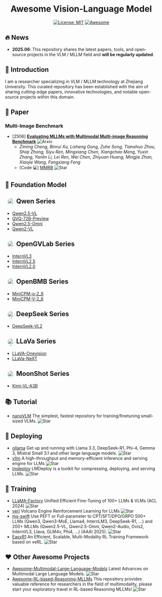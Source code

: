 <div align="center">

# Awesome Vision-Language Model

[![License: MIT](https://img.shields.io/badge/License-MIT-purple.svg)](LICENSE)
[![Awesome](https://awesome.re/badge.svg)](https://awesome.re)

</div>

## 🔥 News
- **2025.06**: This repository shares the latest papers, tools, and open-source projects in the VLM / MLLM field and **will be regularly updated**.

## 🌟 Introduction
I am a researcher specializing in VLM / MLLM technology at Zhejiang University. This curated repository has been established with the aim of sharing cutting-edge papers, innovative technologies, and notable open-source projects within this domain.

## 📝  Paper
### Multi-Image Benchmark
- [2506] **[Evaluating MLLMs with Multimodal Multi-image Reasoning Benchmark](http://www.arxiv.org/pdf/2506.04280)** ![Arxiv](https://img.shields.io/badge/Arxiv-Paper-red)
  - *Ziming Cheng, Binrui Xu, Lisheng Gong, Zuhe Song, Tianshuo Zhou, Shiqi Zhong, Siyu Ren, Mingxiang Chen, Xiangchao Meng, Yuxin Zhang, Yanlin Li, Lei Ren, Wei Chen, Zhiyuan Huang, Mingjie Zhan, Xiaojie Wang, Fangxiang Feng*
  - [Code 💻] [MMRB](https://github.com/LesterGong/MMRB) ![Star](https://img.shields.io/github/stars/LesterGong/MMRB.svg?style=social&label=Star)


## 🌋 Foundation Model
## <img src="https://cdn-avatars.huggingface.co/v1/production/uploads/620760a26e3b7210c2ff1943/-s1gyJfvbE1RgO5iBeNOi.png"  alt="qwen" style="width: 24px; height: 24px; border-radius: 50%; vertical-align: middle; margin-left: 8px;"> Qwen Series
- [Qwen2.5-VL](https://huggingface.co/collections/Qwen/qwen25-vl-6795ffac22b334a837c0f9a5)
- [QVQ-72B-Preview](https://huggingface.co/Qwen/QVQ-72B-Preview)
- [Qwen2.5-Omni](https://huggingface.co/collections/Qwen/qwen25-omni-67de1e5f0f9464dc6314b36e)
- [Qwen2-VL](https://huggingface.co/collections/Qwen/qwen2-vl-66cee7455501d7126940800d)

## <img src="https://cdn-avatars.huggingface.co/v1/production/uploads/64006c09330a45b03605bba3/FvdxiTkTqH8rKDOzGZGUE.jpeg"  alt="opengvlab" style="width: 24px; height: 24px; border-radius: 50%; vertical-align: middle; margin-left: 8px;"> OpenGVLab Series
- [InternVL3](https://huggingface.co/collections/OpenGVLab/internvl3-67f7f690be79c2fe9d74fe9d)
- [InternVL2.5](https://huggingface.co/collections/OpenGVLab/internvl25-673e1019b66e2218f68d7c1c)
- [InternVL2.0](https://huggingface.co/collections/OpenGVLab/internvl20-667d3961ab5eb12c7ed1463e)

## <img src="https://cdn-avatars.huggingface.co/v1/production/uploads/1670387859384-633fe7784b362488336bbfad.png"  alt="openbmb" style="width: 24px; height: 24px; border-radius: 50%; vertical-align: middle; margin-left: 8px;"> OpenBMB Series
- [MiniCPM-o-2_6](https://huggingface.co/openbmb/MiniCPM-o-2_6)
- [MiniCPM-V-2_6](https://huggingface.co/openbmb/MiniCPM-V-2_6)

## <img src="https://cdn-avatars.huggingface.co/v1/production/uploads/6538815d1bdb3c40db94fbfa/xMBly9PUMphrFVMxLX4kq.png"  alt="deepseek" style="width: 24px; height: 24px; border-radius: 50%; vertical-align: middle; margin-left: 8px;"> DeepSeek Series
- [DeepSeek-VL2](https://huggingface.co/collections/deepseek-ai/deepseek-vl2-675c22accc456d3beb4613ab)

## <img src="https://cdn-avatars.huggingface.co/v1/production/uploads/5f1158120c833276f61f1a84/HYIF0By10WazlTdVv3xp0.jpeg"  alt="llava" style="width: 24px; height: 24px; border-radius: 50%; vertical-align: middle; margin-left: 8px;"> LLaVa Series
- [LLaVA-Onevision](https://huggingface.co/collections/llava-hf/llava-onevision-66bb1e9ce8856e210a7ed1fe)
- [LLaVa-NeXT](https://huggingface.co/collections/llava-hf/llava-next-65f75c4afac77fd37dbbe6cf)

## <img src="https://cdn-avatars.huggingface.co/v1/production/uploads/641c1e77c3983aa9490f8121/X1yT2rsaIbR9cdYGEVu0X.jpeg"  alt="moonshot" style="width: 24px; height: 24px; border-radius: 50%; vertical-align: middle; margin-left: 8px;"> MoonShot Series
- [Kimi-VL-A3B](https://huggingface.co/collections/moonshotai/kimi-vl-a3b-67f67b6ac91d3b03d382dd85)

## 📚 Tutorial
- [nanoVLM](https://github.com/huggingface/nanoVLM) The simplest, fastest repository for training/finetuning small-sized VLMs. ![Star](https://img.shields.io/github/stars/huggingface/nanoVLM.svg?style=social&label=Star)

## 🔨 Deploying
- [ollama](https://github.com/ollama/ollama) Get up and running with Llama 3.3, DeepSeek-R1, Phi-4, Gemma 3, Mistral Small 3.1 and other large language models. ![Star](https://img.shields.io/github/stars/ollama/ollama.svg?style=social&label=Star)
- [vllm](https://github.com/vllm-project/vllm) A high-throughput and memory-efficient inference and serving engine for LLMs ![Star](https://img.shields.io/github/stars/vllm-project/vllm.svg?style=social&label=Star)
- [lmdeploy](https://github.com/InternLM/lmdeploy) LMDeploy is a toolkit for compressing, deploying, and serving LLMs. ![Star](https://img.shields.io/github/stars/InternLM/lmdeploy.svg?style=social&label=Star)

## 🐳 Training
- [LLaMA-Factory](https://github.com/hiyouga/LLaMA-Factory) Unified Efficient Fine-Tuning of 100+ LLMs & VLMs (ACL 2024) ![Star](https://img.shields.io/github/stars/hiyouga/LLaMA-Factory.svg?style=social&label=Star)
- [verl](https://github.com/volcengine/verl) Volcano Engine Reinforcement Learning for LLMs ![Star](https://img.shields.io/github/stars/volcengine/verl.svg?style=social&label=Star)
- [ms-swift](https://github.com/modelscope/ms-swift) Use PEFT or Full-parameter to CPT/SFT/DPO/GRPO 500+ LLMs (Qwen3, Qwen3-MoE, Llama4, InternLM3, DeepSeek-R1, ...) and 200+ MLLMs (Qwen2.5-VL, Qwen2.5-Omni, Qwen2-Audio, Ovis2, InternVL3, Llava, GLM4v, Phi4, ...) (AAAI 2025). ![Star](https://img.shields.io/github/stars/modelscope/ms-swift.svg?style=social&label=Star)
- [EasyR1](https://github.com/hiyouga/EasyR1) An Efficient, Scalable, Multi-Modality RL Training Framework based on veRL. ![Star](https://img.shields.io/github/stars/hiyouga/EasyR1.svg?style=social&label=Star)


## ❤️ Other Awesome Projects
- [Awesome-Multimodal-Large-Language-Models](https://github.com/BradyFU/Awesome-Multimodal-Large-Language-Models) Latest Advances on Multimodal Large Language Models. ![Star](https://img.shields.io/github/stars/BradyFU/Awesome-Multimodal-Large-Language-Models.svg?style=social&label=Star)
- [Awesome-RL-based-Reasoning-MLLMs](https://github.com/Sun-Haoyuan23/Awesome-RL-based-Reasoning-MLLMs) This repository provides valuable reference for researchers in the field of multimodality, please start your exploratory travel in RL-based Reasoning MLLMs! ![Star](https://img.shields.io/github/stars/Sun-Haoyuan23/Awesome-RL-based-Reasoning-MLLMs.svg?style=social&label=Star)